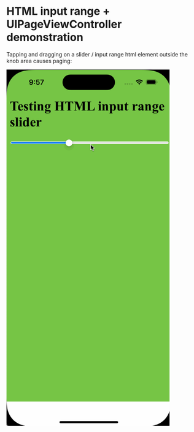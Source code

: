 HTML input range + UIPageViewController demonstration
= 
Tapping and dragging on a slider / input range html element outside the knob area causes paging:

![image](./Images/rangeinput.gif)
